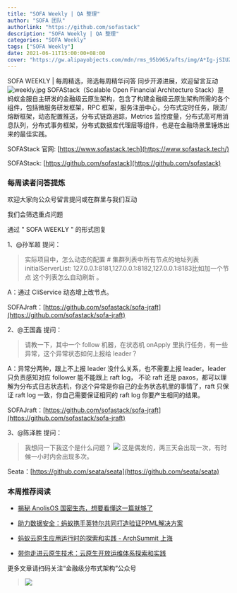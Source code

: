 ```yaml
---
title: "SOFA Weekly | QA 整理"
author: "SOFA 团队"
authorlink: "https://github.com/sofastack"
description: "SOFA Weekly | QA 整理"
categories: "SOFA Weekly"
tags: ["SOFA Weekly"]
date: 2021-06-11T15:00:00+08:00
cover: "https://gw.alipayobjects.com/mdn/rms_95b965/afts/img/A*Ig-jSIUZWx0AAAAAAAAAAAAAARQnAQ"
---
```

SOFA WEEKLY | 每周精选，筛选每周精华问答
同步开源进展，欢迎留言互动
![weekly.jpg](https://gw.alipayobjects.com/mdn/rms_95b965/afts/img/A*ARgKS6SuU7YAAAAAAAAAAAAAARQnAQ)
SOFAStack（Scalable Open Financial Architecture Stack）是蚂蚁金服自主研发的金融级云原生架构，包含了构建金融级云原生架构所需的各个组件，包括微服务研发框架，RPC 框架，服务注册中心，分布式定时任务，限流/熔断框架，动态配置推送，分布式链路追踪，Metrics 监控度量，分布式高可用消息队列，分布式事务框架，分布式数据库代理层等组件，也是在金融场景里锤炼出来的最佳实践。

SOFAStack 官网: [https://www.sofastack.tech](https://www.sofastack.tech/)

SOFAStack: [https://github.com/sofastack](https://github.com/sofastack)

### 每周读者问答提炼

欢迎大家向公众号留言提问或在群里与我们互动

我们会筛选重点问题

通过 " SOFA WEEKLY " 的形式回复

1、@孙军超 提问：

>实际项目中，怎么动态的配置 # 集群列表中所有节点的地址列表initialServerList: 127.0.0.1:8181,127.0.0.1:8182,127.0.0.1:8183比如加一个节点 这个列表怎么自动刷新 。

A：通过 CliService 动态增上改节点。

SOFAJraft：[https://github.com/sofastack/sofa-jraft](https://github.com/sofastack/sofa-jraft)


2、@王国鑫 提问：

>请教一下，其中一个 follow 机器，在状态机 onApply 里执行任务，有一些异常，这个异常状态如何上报给 leader？

A：异常分两种，跟上不上报 leader 没什么关系，也不需要上报 leader。leader 只负责感知对应 follower 能不能跟上 raft log， 不论 raft 还是 paxos，都可以理解为分布式日志状态机，你这个异常是你自己的业务状态机里的事情了，raft 只保证 raft log 一致，你自己需要保证相同的 raft log 你要产生相同的结果。

SOFAJraft：[https://github.com/sofastack/sofa-jraft](https://github.com/sofastack/sofa-jraft)

3、@陈泽胜 提问：

>我想问一下我这个是什么问题？
>![](https://gw.alipayobjects.com/mdn/rms_1c90e8/afts/img/A*thKoRKrD4FQAAAAAAAAAAAAAARQnAQ)
>这是偶发的，两三天会出现一次，有时候一小时内会出现多次。

Seata：[https://github.com/seata/seata](https://github.com/seata/seata)

### 本周推荐阅读

- [揭秘 AnolisOS 国密生态，想要看懂这一篇就够了](https://mp.weixin.qq.com/s?__biz=MzUzMzU5Mjc1Nw==&mid=2247488577&idx=1&sn=172642c14cc511e27aa882ca7586a4c4&chksm=faa0fb9bcdd7728db0fdceec44b44bb93f36664cbb33e3c50e61fcc05dbc2647ff65dfcda3ee&scene=21)

- [助力数据安全：蚂蚁携手英特尔共同打造验证PPML解决方案](https://mp.weixin.qq.com/s?__biz=MzUzMzU5Mjc1Nw==&mid=2247488532&idx=1&sn=11952dbe5c4483a16ce806f3dc636802&chksm=faa0fbcecdd772d859405491fdaf8260d17d9549bff3206840c68b96b248531d789993c85942&scene=21)


- [蚂蚁云原生应用运行时的探索和实践 - ArchSummit 上海](https://mp.weixin.qq.com/s?__biz=MzUzMzU5Mjc1Nw==&mid=2247488131&idx=1&sn=cd0b101c2db86b1d28e9f4fe07b0446e&chksm=faa0fd59cdd7744f14deeffd3939d386cff6cecdde512aa9ad00cef814c033355ac792001377&scene=21)

- [带你走进云原生技术：云原生开放运维体系探索和实践](https://mp.weixin.qq.com/s?__biz=MzUzMzU5Mjc1Nw==&mid=2247488044&idx=1&sn=ef6300d4b451723aa5001cd3deb17fbc&chksm=faa0fdf6cdd774e03ccd9130099674720a81e7e109ecf810af147e08778c6582636769646490&scene=21)


更多文章请扫码关注“金融级分布式架构”公众号

>![](https://gw.alipayobjects.com/mdn/rms_95b965/afts/img/A*s3UzR6VeQ6cAAAAAAAAAAAAAARQnAQ)
